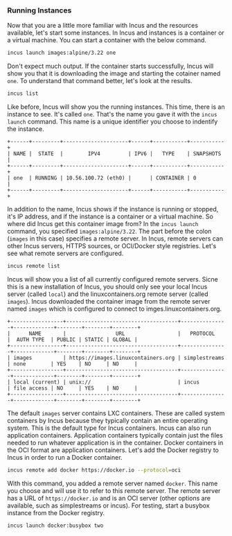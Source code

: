 ### Running Instances

Now that you are a little more familiar with Incus and the resources available, let's start some instances.  In Incus and instances is a container or a virtual machine.  You can start a container with the below command.  

```bash
incus launch images:alpine/3.22 one
```

Don't expect much output.  If the container starts successfully, Incus will show you that it is downloading the image and starting the cotainer named `one`.  To understand that command better, let's look at the results.

```bash
incus list
```

Like before, Incus will show you the running instances.  This time, there is an instance to see.  It's called `one`.  That's the name you gave it with the `incus launch` command.  This name is a unique identifier you choose to indentify the instance. 

```
+------+---------+---------------------+------+-----------+-----------+
| NAME |  STATE  |        IPV4         | IPV6 |   TYPE    | SNAPSHOTS |
+------+---------+---------------------+------+-----------+-----------+
| one  | RUNNING | 10.56.100.72 (eth0) |      | CONTAINER | 0         |
+------+---------+---------------------+------+-----------+-----------+
```

In addition to the name, Incus shows if the instance is running or stopped, it's IP address, and if the instance is a container or a virtual machine.  So where did Incus get this container image from?  In the `incus launch` command, you specified `images:alpine/3.22`.  The part before the colon (`images` in this case) specifies a remote server.  In Incus, remote servers can other Incus servers, HTTPS sources, or OCI/Docker style registries.  Let's see what remote servers are configured.

```bash
incus remote list
```

Incus will show you a list of all currently configured remote servers.  Sicne this is a new installation of Incus, you should only see your local Incus server (called `local`) and the linuxcontainers.org remote server (called `images`).  Incus downloaded the container image from the remote server named `images` which is configured to connect to imges.linuxcontainers.org.

```
+-----------------+------------------------------------+---------------+-------------+--------+--------+--------+
|      NAME       |                URL                 |   PROTOCOL    |  AUTH TYPE  | PUBLIC | STATIC | GLOBAL |
+-----------------+------------------------------------+---------------+-------------+--------+--------+--------+
| images          | https://images.linuxcontainers.org | simplestreams | none        | YES    | NO     | NO     |
+-----------------+------------------------------------+---------------+-------------+--------+--------+--------+
| local (current) | unix://                            | incus         | file access | NO     | YES    | NO     |
+-----------------+------------------------------------+---------------+-------------+--------+--------+--------+
```

The default `images` server contains LXC containers.  These are called system containers by Incus because they typically contain an entire operating system.  This is the default type for Incus containers.  Incus can also run application containers.  Application containers typically contain just the files needed to run whatever application is in the container.  Docker containers in the OCI format are application containers.  Let's add the Docker registry to Incus in order to run a Docker container.

```bash
incus remote add docker https://docker.io --protocol=oci
```

With this command, you added a remote server named `docker`.  This name you choose and will use it to refer to this remote server.  The remote server has a URL of `https://docker.io` and is an OCI server (other options are available, such as simplestreams or incus).  For testing, start a busybox instance from the Docker registry.

```bash
incus launch docker:busybox two
```


